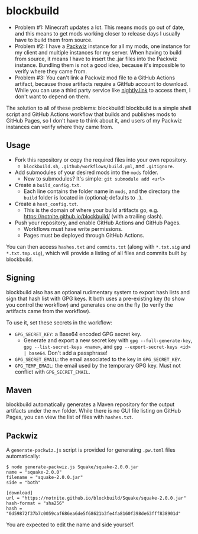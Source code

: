 # blockbuild

- Problem #1: Minecraft updates a lot. This means mods go out of date, and this means to get mods working closer to release days I usually have to build them from source.
- Problem #2: I have a [Packwiz](https://github.com/packwiz/packwiz) instance for all my mods, one instance for my client and multiple instances for my server. When having to build from source, it means I have to insert the .jar files into the Packwiz instance. Bundling them is not a good idea, because it's impossible to verify where they came from.
- Problem #3: You can't link a Packwiz mod file to a GitHub Actions artifact, because those artifacts require a GitHub account to download. While you can use a third party service like [nightly.link](https://nightly.link/) to access them, I don't want to depend on them.

The solution to all of these problems: blockbuild! blockbuild is a simple shell script and GitHub Actions workflow that builds and publishes mods to GitHub Pages, so I don't have to think about it, and users of my Packwiz instances can verify where they came from.

## Usage

- Fork this repository or copy the required files into your own repository.
  - `blockbuild.sh`, `.github/workflows/build.yml`, and `.gitignore`.
- Add submodules of your desired mods into the `mods` folder.
  - New to submodules? It's simple: `git submodule add <url>`
- Create a `build_config.txt`.
  - Each line contains the folder name in `mods`, and the directory the `build` folder is located in (optional; defaults to `.`).
- Create a `host_config.txt`.
  - This is the domain of where your build artifacts go, e.g. <https://notnite.github.io/blockbuild/> (with a trailing slash).
- Push your repository, and enable GitHub Actions and GitHub Pages.
  - Workflows must have write permissions.
  - Pages must be deployed through GitHub Actions.

You can then access `hashes.txt` and `commits.txt` (along with `*.txt.sig` and `*.txt.tmp.sig`), which will provide a listing of all files and commits built by blockbuild.

## Signing

blockbuild also has an optional rudimentary system to export hash lists and sign that hash list with GPG keys. It both uses a pre-existing key (to show you control the workflow) and generates one on the fly (to verify the artifacts came from the workflow).

To use it, set these secrets in the workflow:

- `GPG_SECRET_KEY`: a Base64 encoded GPG secret key.
  - Generate and export a new secret key with `gpg --full-generate-key`, `gpg --list-secret-keys <name>`, and `gpg --export-secret-keys <id> | base64`. Don't add a passphrase!
- `GPG_SECRET_EMAIL`: the email associated to the key in `GPG_SECRET_KEY`.
- `GPG_TEMP_EMAIL`: the email used by the temporary GPG key. Must not conflict with `GPG_SECRET_EMAIL`.

## Maven

blockbuild automatically generates a Maven repository for the output artifacts under the `mvn` folder. While there is no GUI file listing on GitHub Pages, you can view the list of files with `hashes.txt`.

## Packwiz

A `generate-packwiz.js` script is provided for generating `.pw.toml` files automatically:

```shell
$ node generate-packwiz.js Squake/squake-2.0.0.jar
name = "squake-2.0.0"
filename = "squake-2.0.0.jar"
side = "both"

[download]
url = "https://notnite.github.io/blockbuild/Squake/squake-2.0.0.jar"
hash-format = "sha256"
hash = "0d59872f37b7c0059caf686ea6de5f68621b3fe4fa8160f398de63fff838901d"
```

You are expected to edit the name and side yourself.
